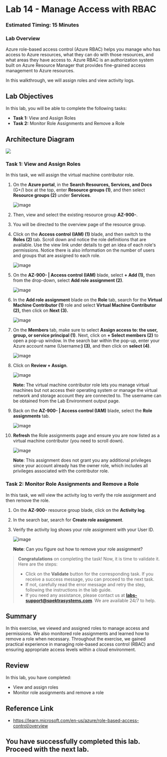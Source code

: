 # Lab 14 - Manage Access with RBAC

### Estimated Timing: 15 Minutes

### Lab Overview

Azure role-based access control (Azure RBAC) helps you manage who has access to Azure resources, what they can do with those resources, and what areas they have access to. Azure RBAC is an authorization system built on Azure Resource Manager that provides fine-grained access management to Azure resources.

In this walkthrough, we will assign roles and view activity logs.

## Lab Objectives

In this lab, you will be able to complete the following tasks:

+ **Task 1:** View and Assign Roles
+ **Task 2:** Monitor Role Assignments and Remove a Role

## Architecture Diagram

![](../images/az900lab14.png)

### Task 1: View and Assign Roles

In this task, we will assign the virtual machine contributor role. 

1. On the **Azure portal**, in the **Search Resources, Services, and Docs** (G+/) box at the top, enter **Resource groups (1)**, and then select **Resource groups (2)** under **Services**.

   ![image](../images/lab14-image1.png)

1. Then, view and select the existing resource group **AZ-900-<inject key="DeploymentID" enableCopy="false"/>**.

1. You will be directed to the overview page of the resource group.

1. Click on the **Access control (IAM) (1)** blade, and then switch to the **Roles (2)** tab. Scroll down and notice the role definitions that are available. Use the view link under details to get an idea of each role's permissions. Notice there is also information on the number of users and groups that are assigned to each role.

   ![image](../images/lab14-image3.png)

1. On the **AZ-900-<inject key="DeploymentID" enableCopy="false"/> | Access control (IAM)** blade, select **+ Add (1),** then from the drop-down, select **Add role assignment (2)**. 

   ![image](../images/lab14-image4.png)
   
1. In  the **Add role assignment** blade on the **Role** tab, search for the **Virtual Machine Contributor (1)** role and select **Virtual Machine Contributor (2),** then click on **Next (3).**

    ![image](../images/lab14-image5.png)
   

1. On the **Members** tab, make sure to select **Assign access to: the user, group, or service principal (1)**. Next, click on **+ Select members (2)** to open a pop-up window. In the search bar within the pop-up, enter your Azure account name (Username:**<inject key="AzureAdUserEmail"></inject>) (3)**, and then click on **select (4)**.

    ![image](../images/lab14-image6.png)

1. Click on **Review + Assign**.

   ![image](../images/lab14-image7.png)
   
     **Note:** The virtual machine contributor role lets you manage virtual machines but not access their operating system or manage the virtual network and storage account they are connected to. The username can be obtained from the Lab Environment output page.

1. Back on the **AZ-900-<inject key="DeploymentID" enableCopy="false"/> | Access control (IAM)** blade, select the **Role assignments** tab.

    ![image](../images/lab14-image8.png)

1. **Refresh** the Role assignments page and ensure you are now listed as a virtual machine contributor (you need to scroll down).

     ![image](../images/lab14-image9.png)

    **Note**: This assignment does not grant you any additional privileges since your account already has the owner role, which includes all privileges associated with the contributor role.

### Task 2: Monitor Role Assignments and Remove a Role

In this task, we will view the activity log to verify the role assignment and then remove the role. 

1. On the **AZ-900-<inject key="DeploymentID" enableCopy="false"/>** resource group blade, click on the **Activity log**.

1. In the search bar, search for **Create role assignment**.

1. Verify the activity log shows your role assignment with your User ID. 

     ![image](../images/lab14-image13.png)
   
    **Note**: Can you figure out how to remove your role assignment?

> **Congratulations** on completing the task! Now, it is time to validate it. Here are the steps:
> - Click on the **Validate** button for the corresponding task. If you receive a success message, you can proceed to the next task. 
> - If not, carefully read the error message and retry the step, following the instructions in the lab guide.
> - If you need any assistance, please contact us at **labs-support@spektrasystems.com**. We are available 24/7 to help.

<validation step="d5b66b53-22d2-4a55-bff0-7415cf18338d" />

## Summary
In this exercise, we viewed and assigned roles to manage access and permissions. We also monitored role assignments and learned how to remove a role when necessary. Throughout the exercise, we gained practical experience in managing role-based access control (RBAC) and ensuring appropriate access levels within a cloud environment.

## Review

In this lab, you have completed:
- View and assign roles
- Monitor role assignments and remove a role

## Reference Link

- https://learn.microsoft.com/en-us/azure/role-based-access-control/overview
  
## You have successfully completed this lab. Proceed with the next lab.
